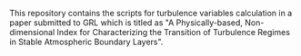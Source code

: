 This repository contains the scripts for turbulence variables calculation in a paper submitted to GRL which is titled as "A Physically-based, Non-dimensional Index for Characterizing the Transition of Turbulence Regimes in Stable Atmospheric Boundary Layers". 
